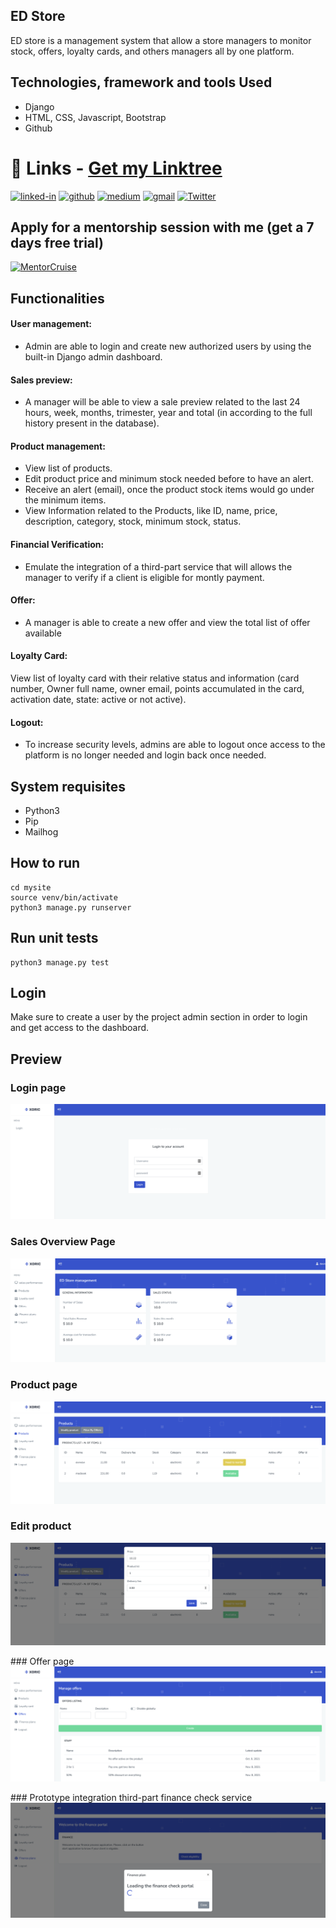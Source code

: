## ED Store

ED store is a management system  that allow a store managers to monitor
stock, offers, loyalty cards, and others managers all by one platform.

## Technologies, framework and tools Used
* Django
* HTML, CSS, Javascript, Bootstrap
* Github


# 🔗 Links  - [Get my Linktree](https://linktr.ee/davidepollicino) #

[![linked-in](https://img.shields.io/badge/Linked_In-0077B5?style=for-the-badge&logo=LinkedIn&logoColor=white)](https://linkedin.com/in/davidepollicino7/)
[![github](https://img.shields.io/badge/GitHub-000000?style=for-the-badge&logo=GitHub&logoColor=white)](https://github.com/omonimus1)
[![medium](https://img.shields.io/badge/medium-000000?style=for-the-badge&logo=medium&logoColor=white)](https://davidepollicino.medium.com/)
[![gmail](https://img.shields.io/badge/Gmail-D14836?style=for-the-badge&logo=Gmail&logoColor=white)](mailto:davidepollicino2015@gmail.com)
[![Twitter](https://img.shields.io/twitter/url/https/twitter.com/DavidePollicin.svg?style=social&label=Follow%20%40DavidePollicin)](https://twitter.com/DavidePollicin)


## Apply for a mentorship session with me (get a 7 days free trial)
<a href="https://mentorcruise.com/mentor/davidepollicino/"> <img src="https://cdn.mentorcruise.com/img/banner/navy-mentoring-badge.svg" width="240" alt="MentorCruise"> </a>


## Functionalities
#### User management: 
* Admin are able to login and create new authorized users by using the built-in Django admin dashboard. 
#### Sales preview:
* A manager will be able to view a sale preview related to the last 24 hours, week, months, trimester, year and total (in according to the full history present in the database).  
#### Product management: 
* View list of products.
* Edit product price and minimum stock needed before to have an alert.
* Receive an alert (email), once the product stock items would go under the minimum items.  
* View Information related to the Products, like ID, name, price, description, category, stock, minimum stock, status. 
#### Financial Verification: 
* Emulate the integration of a third-part service that will allows the manager to verify if a client is eligible for montly payment.
#### Offer: 
* A manager is able to create a new offer and view the total list of offer available  
#### Loyalty Card: 
View list of loyalty card with their relative status and information (card number, Owner full name, owner email, points accumulated in the card, activation date, state: active or not active). 
#### Logout: 
* To increase security levels, admins are able to logout once access to the platform is no longer needed and login back once needed. 

## System requisites
* Python3
* Pip
* Mailhog
## How to run 
```
cd mysite
source venv/bin/activate
python3 manage.py runserver
```
## Run unit tests
```
python3 manage.py test 
```

## Login
Make sure to create a user by the project admin section in order to login and get access to the dashboard. 

## Preview

### Login page
![Login](/media/login.png "Login Page")
### Sales Overview Page
![Sales](/media/sales.png "Sales Page")
### Product page
![Product](/media/product.png "product Page")
### Edit product
![Edit price](/media/edit-price.png "Edit product")

### Offer page
![Offer](/media/offer.png "Offer Page")

### Prototype integration third-part finance check service
![Finance](/media/finance.png "Finance")
